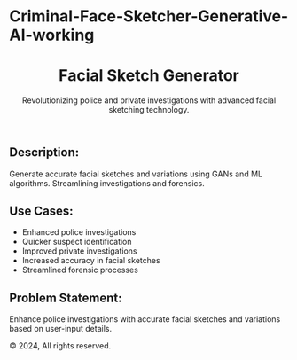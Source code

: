# Criminal-Face-Sketcher-Generative-AI-working

<!DOCTYPE html>
<html lang="en">

<body>
    <header>
        <h1>Facial Sketch Generator</h1>
        <p>Revolutionizing police and private investigations with advanced facial sketching technology.</p>
    </header>
    <section>
        <h2>Description:</h2>
        <p>Generate accurate facial sketches and variations using GANs and ML algorithms. Streamlining investigations and forensics.</p>
    </section>
    <section>
        <h2>Use Cases:</h2>
        <ul>
            <li>Enhanced police investigations</li>
            <li>Quicker suspect identification</li>
            <li>Improved private investigations</li>
            <li>Increased accuracy in facial sketches</li>
            <li>Streamlined forensic processes</li>
        </ul>
    </section>
    <section>
        <h2>Problem Statement:</h2>
        <p>Enhance police investigations with accurate facial sketches and variations based on user-input details.</p>
    </section>
    <footer>
        <p>&copy; 2024, All rights reserved.</p>
    </footer>
</body>

</html>
